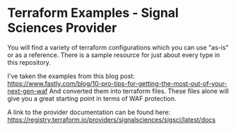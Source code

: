 # Terraform Examples - Signal Sciences Provider

You will find a variety of terraform configurations which you can use "as-is" or as a reference. 
There is a sample resource for just about every type in this repository.

I've taken the examples from this blog post: 
https://www.fastly.com/blog/10-pro-tips-for-getting-the-most-out-of-your-next-gen-waf
And converted them into terraform files. These files alone will give you a great starting point in terms of 
WAF protection.

A link to the provider documentation can be found here: https://registry.terraform.io/providers/signalsciences/sigsci/latest/docs

